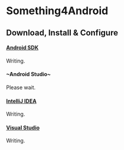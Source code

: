 # Something4Android

## Download, Install & Configure

#### [Android SDK](./Android-SDK)

Writing.

#### ~Android Studio~

Please wait.

#### [IntelliJ IDEA](./IntelliJ-IDEA)

Writing.

#### [Visual Studio](./VS)

Writing.
